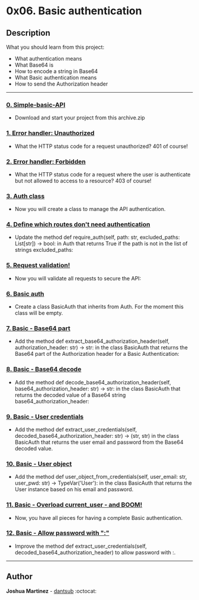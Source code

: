 # 0x06. Basic authentication

## Description

What you should learn from this project:

* What authentication means
* What Base64 is
* How to encode a string in Base64
* What Basic authentication means
* How to send the Authorization header

---

### [0. Simple-basic-API](./api/v1/app.py)

* Download and start your project from this archive.zip

### [1. Error handler: Unauthorized](./api/v1/app.py)

* What the HTTP status code for a request unauthorized? 401 of course!

### [2. Error handler: Forbidden](./api/v1/auth)

* What the HTTP status code for a request where the user is authenticate but not allowed to access to a resource? 403 of course!

### [3. Auth class](./api/v1/auth/auth.py)

* Now you will create a class to manage the API authentication.

### [4. Define which routes don't need authentication](./api/v1/app.py)

* Update the method def require_auth(self, path: str, excluded_paths: List[str]) -> bool: in Auth that returns True if the path is not in the list of strings excluded_paths:

### [5. Request validation!](./api/v1/app.py)

* Now you will validate all requests to secure the API:

### [6. Basic auth](./api/v1/auth/basic_auth.py)

* Create a class BasicAuth that inherits from Auth. For the moment this class will be empty.

### [7. Basic - Base64 part](./api/v1/auth/basic_auth.py)

* Add the method def extract_base64_authorization_header(self, authorization_header: str) -> str: in the class BasicAuth that returns the Base64 part of the Authorization header for a Basic Authentication:

### [8. Basic - Base64 decode](./api/v1/auth/basic_auth.py)

* Add the method def decode_base64_authorization_header(self, base64_authorization_header: str) -> str: in the class BasicAuth that returns the decoded value of a Base64 string base64_authorization_header:

### [9. Basic - User credentials](./api/v1/auth/basic_auth.py)

* Add the method def extract_user_credentials(self, decoded_base64_authorization_header: str) -> (str, str) in the class BasicAuth that returns the user email and password from the Base64 decoded value.

### [10. Basic - User object](./api/v1/auth/basic_auth.py)

* Add the method def user_object_from_credentials(self, user_email: str, user_pwd: str) -> TypeVar('User'): in the class BasicAuth that returns the User instance based on his email and password.

### [11. Basic - Overload current_user - and BOOM!](./api/v1/auth/basic_auth.py)

* Now, you have all pieces for having a complete Basic authentication.

### [12. Basic - Allow password with ":"](./api/v1/auth/auth.py)

* Improve the method def extract_user_credentials(self, decoded_base64_authorization_header) to allow password with :.

---

## Author

**Joshua Martinez** - [dantsub](https://github.com/dantsub) :octocat:
